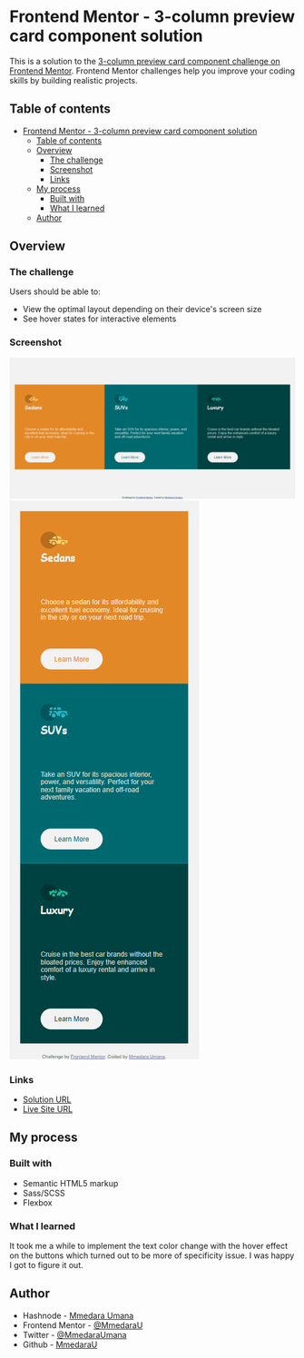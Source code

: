 # Frontend Mentor - 3-column preview card component solution

This is a solution to the [3-column preview card component challenge on Frontend Mentor](https://www.frontendmentor.io/challenges/3column-preview-card-component-pH92eAR2-). Frontend Mentor challenges help you improve your coding skills by building realistic projects. 

## Table of contents

- [Frontend Mentor - 3-column preview card component solution](#frontend-mentor---3-column-preview-card-component-solution)
  - [Table of contents](#table-of-contents)
  - [Overview](#overview)
    - [The challenge](#the-challenge)
    - [Screenshot](#screenshot)
    - [Links](#links)
  - [My process](#my-process)
    - [Built with](#built-with)
    - [What I learned](#what-i-learned)
  - [Author](#author)



## Overview

### The challenge

Users should be able to:

- View the optimal layout depending on their device's screen size
- See hover states for interactive elements

### Screenshot

![Desktop View](images/desktop-view.png)
![Mobile View](images/mobile-view.png)


### Links

- [Solution URL](https://github.com/MmedaraU/3-column-preview-card-component)
- [Live Site URL](https://your-live-site-url.com)

## My process

### Built with

- Semantic HTML5 markup
- Sass/SCSS
- Flexbox




### What I learned

It took me a while to implement the text color change with the hover effect on the buttons which turned out to be more of specificity issue. I was happy I got to figure it out.


## Author

- Hashnode - [Mmedara Umana](https://mmedaraumana.hashnode.dev/)
- Frontend Mentor - [@MmedaraU](https://www.frontendmentor.io/profile/MmedaraU)
- Twitter - [@MmedaraUmana](https://twitter.com/MmedaraUmana)
- Github - [MmedaraU](https://github.com/MmedaraU)
